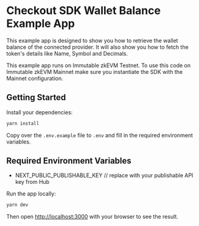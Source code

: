 # Checkout SDK Wallet Balance Example App

This example app is designed to show you how to retrieve the wallet balance of the connected provider. It will also show you how to fetch the token's details like Name, Symbol and Decimals.

This example app runs on Immutable zkEVM Testnet. To use this code on Immutable zkEVM Mainnet make sure you instantiate the SDK with the Mainnet configuration.

## Getting Started

Install your dependencies:

```bash
yarn install
```

Copy over the `.env.example` file to `.env` and fill in the required environment variables.

## Required Environment Variables

- NEXT_PUBLIC_PUBLISHABLE_KEY // replace with your publishable API key from Hub

Run the app locally:

```bash
yarn dev
```

Then open [http://localhost:3000](http://localhost:3000) with your browser to see the result.